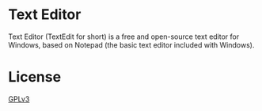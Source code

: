 # **Text Editor**
Text Editor (TextEdit for short) is a free and open-source text editor for Windows, based on Notepad (the basic text editor included with Windows).

# __License__

[GPLv3][1]

  [1]: LICENSE.txt
